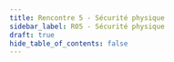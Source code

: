 ```yaml
---
title: Rencontre 5 - Sécurité physique
sidebar_label: R05 - Sécurité physique
draft: true
hide_table_of_contents: false
---
```



